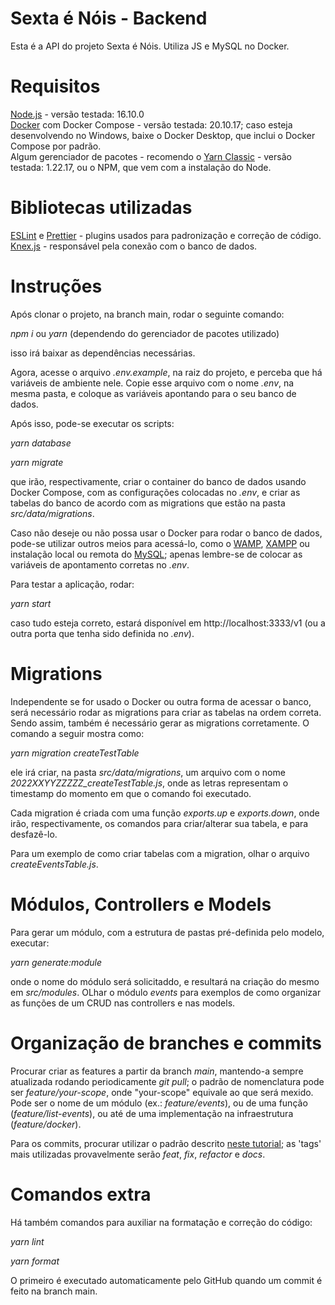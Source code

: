 # Sexta é Nóis - Backend
Esta é a API do projeto Sexta é Nóis. Utiliza JS e MySQL no Docker.

# Requisitos
[Node.js](https://nodejs.org/en/) - versão testada: 16.10.0<br>
[Docker](https://www.docker.com/) com Docker Compose - versão testada: 20.10.17; caso esteja desenvolvendo no Windows, baixe o Docker Desktop, que inclui o Docker Compose por padrão.<br>
Algum gerenciador de pacotes - recomendo o [Yarn Classic](https://classic.yarnpkg.com/lang/en/) - versão testada: 1.22.17, ou o NPM, que vem com a instalação do Node.

# Bibliotecas utilizadas
[ESLint](https://eslint.org/) e [Prettier](https://prettier.io/) - plugins usados para padronização e correção de código.<br>
[Knex.js](https://knexjs.org/) - responsável pela conexão com o banco de dados.

# Instruções
Após clonar o projeto, na branch main, rodar o seguinte comando:

  *npm i* ou *yarn* (dependendo do gerenciador de pacotes utilizado)

isso irá baixar as dependências necessárias.

Agora, acesse o arquivo *.env.example*, na raiz do projeto, e perceba que há variáveis de ambiente nele. Copie esse arquivo com o nome *.env*, na mesma pasta, e coloque as variáveis apontando para o seu banco de dados.

Após isso, pode-se executar os scripts:

  *yarn database*

  *yarn migrate*

que irão, respectivamente, criar o container do banco de dados usando Docker Compose, com as configurações colocadas no *.env*, e criar as tabelas do banco de acordo com as migrations que estão na pasta *src/data/migrations*.

Caso não deseje ou não possa usar o Docker para rodar o banco de dados, pode-se utilizar outros meios para acessá-lo, como o [WAMP](https://www.wampserver.com/en/), [XAMPP](https://www.apachefriends.org/pt_br/index.html) ou instalação local ou remota do [MySQL](https://www.mysql.com/); apenas lembre-se de colocar as variáveis de apontamento corretas no *.env*.

Para testar a aplicação, rodar:

  *yarn start*

caso tudo esteja correto, estará disponível em http://localhost:3333/v1 (ou a outra porta que tenha sido definida no *.env*).

# Migrations
Independente se for usado o Docker ou outra forma de acessar o banco, será necessário rodar as migrations para criar as tabelas na ordem correta. Sendo assim, também é necessário gerar as migrations corretamente.
O comando a seguir mostra como:

  *yarn migration createTestTable*

ele irá criar, na pasta *src/data/migrations*, um arquivo com o nome *2022XXYYZZZZZ_createTestTable.js*, onde as letras representam o timestamp do momento em que o comando foi executado.

Cada migration é criada com uma função *exports.up* e *exports.down*, onde irão, respectivamente, os comandos para criar/alterar sua tabela, e para desfazê-lo.

Para um exemplo de como criar tabelas com a migration, olhar o arquivo *createEventsTable.js*.

# Módulos, Controllers e Models
Para gerar um módulo, com a estrutura de pastas pré-definida pelo modelo, executar:

  *yarn generate:module*

onde o nome do módulo será solicitaddo, e resultará na criação do mesmo em *src/modules*. OLhar o módulo *events* para exemplos de como organizar as funções de um CRUD nas controllers e nas models.

# Organização de branches e commits
Procurar criar as features a partir da branch *main*, mantendo-a sempre atualizada rodando periodicamente *git pull*; o padrão de nomenclatura pode ser *feature/your-scope*, onde "your-scope" equivale ao que será mexido. Pode ser o nome de um módulo (ex.: *feature/events*), ou de uma função (*feature/list-events*), ou até de uma implementação na infraestrutura (*feature/docker*).

Para os commits, procurar utilizar o padrão descrito [neste tutorial](https://github.com/pvdlg/conventional-changelog-metahub); as 'tags' mais utilizadas provavelmente serão *feat*, *fix*, *refactor* e *docs*.

# Comandos extra
Há também comandos para auxiliar na formatação e correção do código:

  *yarn lint*

  *yarn format*

O primeiro é executado automaticamente pelo GitHub quando um commit é feito na branch main.
